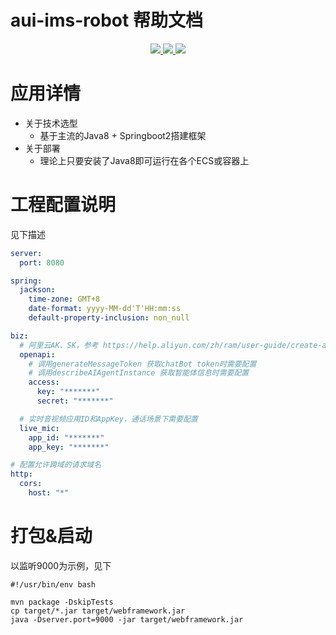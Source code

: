 # aui-ims-robot 帮助文档

<p align="center" class="flex justify-center">
    <a href="https://www.serverless-devs.com" class="ml-1">
    <img src="http://editor.devsapp.cn/icon?package=start-springboot&type=packageType">
  </a>
  <a href="http://www.devsapp.cn/details.html?name=start-springboot" class="ml-1">
    <img src="http://editor.devsapp.cn/icon?package=start-springboot&type=packageVersion">
  </a>
  <a href="http://www.devsapp.cn/details.html?name=start-springboot" class="ml-1">
    <img src="http://editor.devsapp.cn/icon?package=start-springboot&type=packageDownload">
  </a>
</p>

<appdetail id="flushContent">

# 应用详情

- 关于技术选型
  - 基于主流的Java8 + Springboot2搭建框架
- 关于部署
  - 理论上只要安装了Java8即可运行在各个ECS或容器上

</appdetail>

# 工程配置说明
见下描述
```yaml
server:
  port: 8080

spring:
  jackson:
    time-zone: GMT+8
    date-format: yyyy-MM-dd'T'HH:mm:ss
    default-property-inclusion: non_null

biz:
  # 阿里云AK、SK，参考 https://help.aliyun.com/zh/ram/user-guide/create-an-accesskey-pair。 创建RAM用户时，最小权限为AliyunICEFullAccess
  openapi:
    # 调用generateMessageToken 获取chatBot token时需要配置
    # 调用describeAIAgentInstance 获取智能体信息时需要配置
    access:
      key: "*******"
      secret: "*******"

  # 实时音视频应用ID和AppKey，通话场景下需要配置
  live_mic:
    app_id: "*******"
    app_key: "*******"

# 配置允许跨域的请求域名
http:
  cors:
    host: "*"
```

# 打包&启动
以监听9000为示例，见下
```shell
#!/usr/bin/env bash

mvn package -DskipTests
cp target/*.jar target/webframework.jar
java -Dserver.port=9000 -jar target/webframework.jar
```


